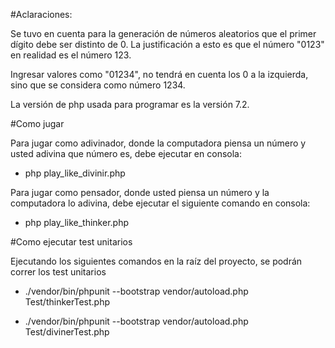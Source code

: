 #Aclaraciones:

Se tuvo en cuenta para la generación de números aleatorios que el primer dígito debe ser distinto de 0. La justificación a esto es que el número "0123" en realidad es el número 123.

Ingresar valores como "01234", no tendrá en cuenta los 0 a la izquierda, sino que se considera como número 1234.

La versión de php usada para programar es la versión 7.2.

#Como jugar

Para jugar como adivinador, donde la computadora piensa un número y usted adivina que número es, debe ejecutar en consola:

- php play_like_divinir.php 

Para jugar como pensador, donde usted piensa un número y la computadora lo adivina, debe ejecutar el siguiente comando en consola:

- php play_like_thinker.php

#Como ejecutar test unitarios

Ejecutando los siguientes comandos en la raíz del proyecto, se podrán correr los test unitarios

- ./vendor/bin/phpunit --bootstrap vendor/autoload.php Test/thinkerTest.php

- ./vendor/bin/phpunit --bootstrap vendor/autoload.php Test/divinerTest.php